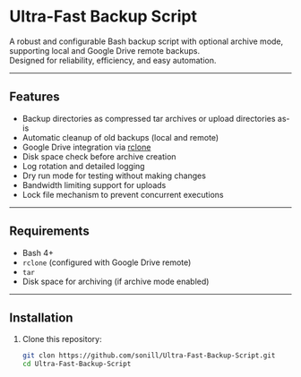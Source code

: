 # Ultra-Fast Backup Script

A robust and configurable Bash backup script with optional archive mode, supporting local and Google Drive remote backups.  
Designed for reliability, efficiency, and easy automation.

---

## Features

- Backup directories as compressed tar archives or upload directories as-is
- Automatic cleanup of old backups (local and remote)
- Google Drive integration via [rclone](https://rclone.org/)
- Disk space check before archive creation
- Log rotation and detailed logging
- Dry run mode for testing without making changes
- Bandwidth limiting support for uploads
- Lock file mechanism to prevent concurrent executions

---

## Requirements

- Bash 4+
- `rclone` (configured with Google Drive remote)
- `tar`
- Disk space for archiving (if archive mode enabled)

---

## Installation

1. Clone this repository:
   ```bash
   git clon https://github.com/sonill/Ultra-Fast-Backup-Script.git
   cd Ultra-Fast-Backup-Script
